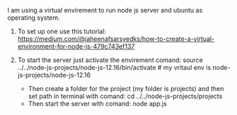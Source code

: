 I am using a virtual envirement to run node js server and ubuntu as operating system.

1. To set up one use this tutorial:
    https://medium.com/@jaheenafsarsyedks/how-to-create-a-virtual-environment-for-node-js-479c743ef137

2. To start the server just activate the envirement comand:
      source ../../node-js-projects/node-js-12.16/bin/activate # my vritaul env is node-js-projects/node-js-12.16
    - Then create a folder for the project (my folder is projects) and then set path in terminal with comand:
      cd ../../node-js-projects/projects
    - Then start the server with comand:
      node app.js
      
  
  
